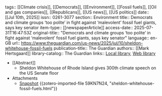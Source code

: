 tags:: [[Climate crisis]], [[Democrats]], [[Environment]], [[Fossil fuels]], [[Oil and gas companies]], [[Republicans]], [[US news]], [[US politics]]
date:: [[Jul 10th, 2025]]
issn:: 0261-3077
section:: Environment
title:: Democrats and climate groups ‘too polite’ in fight against ‘malevolent’ fossil fuel giants, says key senator
item-type:: [[newspaperArticle]]
access-date:: 2025-07-31T16:47:53Z
original-title:: "Democrats and climate groups ‘too polite’ in fight against ‘malevolent’ fossil fuel giants, says key senator"
language:: en-GB
url:: https://www.theguardian.com/us-news/2025/jul/10/sheldon-whitehouse-fossil-fuels
publication-title:: The Guardian
authors:: [[Mark Hertsgaard]]
library-catalog:: The Guardian
links:: [Local library](zotero://select/library/items/PTJXCTPJ), [Web library](https://www.zotero.org/users/46463/items/PTJXCTPJ)

- [[Abstract]]
	- Sheldon Whitehouse of Rhode Island gives 300th climate speech on the US Senate floor
- Attachments
	- [Snapshot](https://www.theguardian.com/us-news/2025/jul/10/sheldon-whitehouse-fossil-fuels) {{zotero-imported-file 59KN7N24, "sheldon-whitehouse-fossil-fuels.html"}}